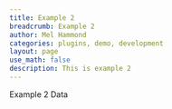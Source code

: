 ```yaml
---
title: Example 2
breadcrumb: Example 2
author: Mel Hammond
categories: plugins, demo, development
layout: page
use_math: false
description: This is example 2
---
```


Example 2
Data
